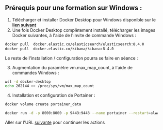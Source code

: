 ## Prérequis pour une formation sur Windows :

1. Télécharger et installer Docker Desktop pour Windows disponible sur le **[lien suivant](https://www.docker.com/products/docker-desktop/)**
2. Une fois Docker Desktop complètement installé, télécharger les images Docker 
suivantes, à l'aide de l'invite de commande Windows :
``` sh
docker pull  docker.elastic.co/elasticsearch/elasticsearch:8.4.0
docker pull  docker.elastic.co/kibana/kibana:8.4.0
```

Le reste de l'installation / configuration pourra se faire en séance :

3. Augmentation du paramètre vm.max_map_count, à l'aide de commandes Windows :
``` sh
wsl -d docker-desktop
echo 262144 >> /proc/sys/vm/max_map_count
```
4. Installation et configuration de Portainer :
``` sh
docker volume create portainer_data
```

``` sh
docker run -d -p 8000:8000 -p 9443:9443 --name portainer --restart=always -v /var/run/docker.sock:/var/run/docker.sock -v portainer_data:/data portainer/portainer-ce:latest
```

Aller sur l'URL [suivante](https://localhost:9443) pour continuer les actions